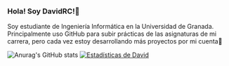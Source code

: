 ### Hola! Soy DavidRC!👋

Soy estudiante de Ingeniería Informática en la Universidad de Granada. Principalmente uso GitHub para subir prácticas de las asignaturas de mi carrera, pero cada vez estoy desarrollando más proyectos por mi cuenta🚀


![Anurag's GitHub stats](https://github-readme-stats.vercel.app/api?username=davidrc99&show_icons=true)
[![Estadísticas de David](https://github-readme-stats.vercel.app/api?username=davidrc99)](https://github.com/anuraghazra/github-readme-stats)
